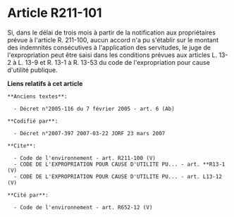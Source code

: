 # Article R211-101

Si, dans le délai de trois mois à partir de la notification aux propriétaires prévue à l'article R. 211-100, aucun accord n'a
pu s'établir sur le montant des indemnités consécutives à l'application des servitudes, le juge de l'expropriation peut être
saisi dans les conditions prévues aux articles L. 13-2 à L. 13-9 et R. 13-1 à R. 13-53 du code de l'expropriation pour cause
d'utilité publique.

**Liens relatifs à cet article**

	**Anciens textes**:

	  - Décret n°2005-116 du 7 février 2005 - art. 6 (Ab)

	**Codifié par**:

	  - Décret n°2007-397 2007-03-22 JORF 23 mars 2007

	**Cite**:

	  - Code de l'environnement - art. R211-100 (V)
	  - CODE DE L'EXPROPRIATION POUR CAUSE D'UTILITE PU... - art. **R13-1 (V)
	  - CODE DE L'EXPROPRIATION POUR CAUSE D'UTILITE PU... - art. L13-12 (V)

	**Cité par**:

	  - Code de l'environnement - art. R652-12 (V)
